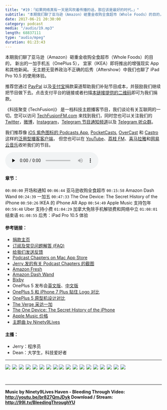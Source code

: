 ```yaml
---
title: "#19：「如果网络真有一天是风吹着传播的话，那应该是最好的时代。」"
subtitle: "本期我们聊了亚马逊（Amazon）砸重金收购全食超市（Whole Foods）的目的， 新出的一加手机五（OnePlus 5）， 宜家（IKEA）即将推出的增强现实 App 和其他新闻。 无主题无营养政治不正确的后秀（Aftershow）中我们也聊了 iPad Pro 10.5 的使用体验。"
date: 2017-06-21 20:30:00
category: podcast
media: "/audio/19.mp3"
length: 68837111 
type: "audio/mpeg"
duration: 01:23:43
---
```


本期我们聊了亚马逊（Amazon）砸重金收购全食超市（Whole Foods）的目的， 新出的一加手机五（OnePlus 5）， 宜家（IKEA）即将推出的增强现实 App 和其他新闻。 无主题无营养政治不正确的后秀（Aftershow）中我们也聊了 iPad Pro 10.5 的使用体验。

推荐您通过 [PayPal](https://paypal.me/techfusionfm/5) 以及[支付宝](HTTPS://QR.ALIPAY.COM/FKX09288AJOENI0MVZXM12)捐款渠道帮助我们补贴节目成本，并鼓励我们继续把节目做下去。点击支付平台的链接或者扫描[本链接提供的二维码](https://techfusionfm.com/images/QR.JPG)即可为我们捐款。

《科技聚变 (TechFusion)》 是一档科技主题播客节目，我们谈论有关互联网的一切。您可以访问 [TechFusionFM.com](https://TechFusionFM.com) 来找到我们，同时您也可以关注我们的 [Twitter](http://twitter.com/TechFusionFM)，[微博](https://TechFusionFM.com/images/Weibo-Icon-BW.svg)，[Instagram](http://instagram.com/TechFusionFM)，[Telegram 节目通知频道](https://https://t.me/TechFusion)以及 [Telegram 听众群](https://https://t.me/TechFusionChat)。

我们推荐像 [iOS 紫色图标的 Podcasts App](https://itunes.apple.com/cn/podcast/id1202658654), [PocketCasts](http://pca.st/podcast/28fcd200-cc7c-0134-10da-25324e2a541d), [OverCast](https://overcast.fm) 和 [Castro](http://supertop.co/castro/) 这样的[泛用型播客客户端](https://techfusionfm.com/faq)， 但您也可以在 [YouTube](https://www.youtube.com/channel/UC6uvHf21Tjm5lepw6P2Ki-Q)、[荔枝 FM](https://www.lizhi.fm/1494013/)、[喜马拉雅](http://www.ximalaya.com/72456289/album/6648521)和[网易云音乐](http://music.163.com/#/djradio?id=347498120)收听我们的节目。

<audio class="audioPlayer" controls preload="none" src="https://techfusionfm.com/audio/19.mp3"></audio>

#### 章节：
```00:00:00``` 开场和通知
```00:06:44``` 亚马逊收购全食超市
```00:15:58``` Amazon Dash Wand
```00:24:39``` 一加五
```00:47:33``` The One Device: The Secret History of the iPhone
```00:50:26``` IKEA 的 iPhone AR App
```00:54:49``` Apple Music 支持包年
```00:59:48``` Uber 支持小费
```01:04:29``` 加拿大免除手机解锁费和网络中立
```01:08:01``` 结束语
```01:08:55``` 后秀：iPad Pro 10.5 体验

#### 参考链接：
- [捐款主页](https://techfusionfm.com/donate)
- [订阅及常见问题解答 (FAQ)](https://techfusionfm.com/faq)
- [给我们发送反馈](mailto:hi@techfusionfom.com)
- [Podcast Chapters on Mac App Store](https://itunes.apple.com/ca/app/podcast-chapters/id1070963477?mt=12)
- [Jerry 发的有关 Podcast Chapters 的截图](https://instagram.com/p/BVnoIsYFy-1/)
- [Amazon Fresh](http://www.businesswire.com/news/home/20170616005338/en/Amazon-Acquire-Foods-Market)
- [Amazon Dash Wand](https://www.amazon.com/Amazon-Dash-Wand-With-Alexa/dp/B01MQMJFDK)
- [Bixby](http://www.samsung.com/ca/smartphones/galaxy-s8/intelligence/)
- OnePlus 5 发布会[英文版](https://www.youtube.com/watch?v=nT5egj-fVyg)、[中文版](http://www.oneplus.cn/one-piece-5)
- [OnePlus 5 和 iPhone 7 Plus 贴住 Logo 对比](https://instagram.com/p/BVnrD1-FNqf/)
- [OnePlus 5 原型机设计对比](https://cdn.vox-cdn.com/uploads/chorus_asset/file/8700799/dseifert_170616_1783_0003.jpg)
- [The Verge 采访一加](https://www.youtube.com/watch?v=onBiCn963XM)
- [The One Device: The Secret History of the iPhone](https://www.amazon.ca/One-Device-Secret-History-iPhone-ebook/dp/B01LWRN0KI)
- [Apple Music 价格](https://www.apple.com/cn/apple-music/membership/)
- [主题曲 by Ninety9Lives](http://99l.tv/BleedingThroughYU)

#### 主播：
- Jerry：程序员
- Dean：大学生，科技爱好者
---
<a href = "https://itunes.apple.com/cn/podcast/%E7%A7%91%E6%8A%80%E8%81%9A%E5%8F%98-techfusion/id1202658654?mt=2"><img src="https://TechFusionFM.com/images/Apple-Podcast-Icon-BW.svg"></a><b style="padding: 3px"></b><a href = "http://pca.st/podcast/28fcd200-cc7c-0134-10da-25324e2a541d"><img src="https://TechFusionFM.com/images/Pocket-Casts-Icon-BW.svg"></a><b style="padding: 3px"></b><a href = "https://overcast.fm/itunes1202658654/techfusion"><img src="https://TechFusionFM.com/images/Overcast-Icon-BW.svg"></a><b style="padding: 3px"></b><a href = "https://playmusic.app.goo.gl/?ibi=com.google.PlayMusic&isi=691797987&ius=googleplaymusic&link=https://play.google.com/music/m/Ipiouils7kq2tvqibapqnnwsm5u?t%3D%25E7%25A7%2591%25E6%258A%2580%25E8%2581%259A%25E5%258F%2598_%28TechFusion%29%26pcampaignid%3DMKT-na-all-co-pr-mu-pod-16"><img src="https://TechFusionFM.com/images/Play-Music-Icon-BW.svg"></a><b style="padding: 3px"></b><a href = "https://www.lizhi.fm/1494013/"><img src="https://TechFusionFM.com/images/LizhiFM-Icon-BW.svg"></a><b style="padding: 3px"></b><a href = "http://www.ximalaya.com/72456289/album/6648521"><img src="https://TechFusionFM.com/images/Ximalaya-Icon-BW.svg"></a><b style="padding: 3px"></b><a href = "http://music.163.com/#/djradio?id=347498120"><img src="https://TechFusionFM.com/images/163-Music-Icon-BW.svg"></a><b style="padding: 3px"></b><a href = "https://soundcloud.com/techfusion"><img src="https://TechFusionFM.com/images/SoundCloud-Icon-BW.svg"></a><b style="padding: 3px"><a href = "http://twitter.com/TechFusionFM"><img src="https://TechFusionFM.com/images/Twitter-Icon-BW.svg"></a><b style="padding: 3px"></b><a href = "http://weibo.com/TechFusionFM"><img src="https://TechFusionFM.com/images/Weibo-Icon-BW.svg"></a><b style="padding: 3px"></b><a href = "http://instagram.com/TechFusionFM"><img src="https://TechFusionFM.com/images/Instagram-Icon-BW.svg"></a><b style="padding: 3px"></b><a href = "https://https://t.me/TechFusion"><img src="https://TechFusionFM.com/images/Telegram-Channel-Icon-BW.svg"></a><b style="padding: 3px"></b><a href = "https://t.me/TechFusionChat"><img src="https://TechFusionFM.com/images/Telegram-Chat-Icon-BW.svg"></a><b style="padding: 3px"></b><a href = "https://www.zhihu.com/people/techfusion/activities"><img src="https://TechFusionFM.com/images/Zhihu-Icon-BW.svg"></a><b style="padding: 3px"></b><a href = "mailto:hi@TechFusionFM.com"><img src="https://TechFusionFM.com/images/Email-Icon-BW.svg"></a><b style="padding: 3px"></b><a href = "https://www.youtube.com/channel/UC6uvHf21Tjm5lepw6P2Ki-Q"><img src="https://TechFusionFM.com/images/YouTube-Icon-BW.svg"></a><b style="padding: 3px"></b><a href = "http://i.youku.com/techfusion"><img src="https://TechFusionFM.com/images/Youku-Icon-BW.svg"></a><b style="padding: 3px"></b><a href = "http://www.tudou.com/home/TechFusion"><img src="https://TechFusionFM.com/images/Tudou-Icon-BW.svg"></a>

---
Music by Ninety9Lives
Haven - Bleeding Through
Video: http://youtu.be/br827QmJDyk
Download / Stream: http://99l.tv/BleedingThroughYU